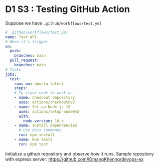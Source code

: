 # D1 S3 : Testing GitHub Action

Suppose we have `.github/workflows/test.yml`

```yaml
# .github/workflows/test.yml
name: Test API
# When it's trigger
on:
  push:
    branches: main
  pull_request:
    branches: main
# Tasks
jobs:
  test:
    runs-on: ubuntu-latest
    steps:
    # To clone code to work on
    - name: Checkout repository
      uses: actions/checkout@v2
    - name: Set up Node.js 18
      uses: actions/setup-node@v2
      with:
        node-version: 18.x
    - name: Install dependencies
      # Use Unix commands
      run: npm install
    - name: Run tests
      run: npm test
```
Initialize a github repository and observe how it runs.
Sample repository with express server: https://github.com/KimangKhenng/devops-ex
